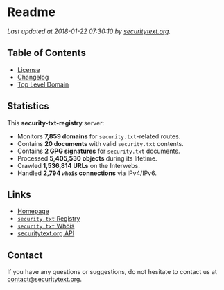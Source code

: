 # Readme

_Last updated at 2018-01-22 07:30:10 by [securitytext.org](https://securitytext.org)._

## Table of Contents

* [License](LICENSE.md)
* [Changelog](CHANGELOG.md)
* [Top Level Domain](TLD.md)

## Statistics

This **security-txt-registry** server:

* Monitors **7,859 domains** for `security.txt`-related routes.
* Contains **20 documents** with valid `security.txt` contents.
* Contains **2 GPG signatures** for `security.txt` documents.
* Processed **5,405,530 objects** during its lifetime.
* Crawled **1,536,814 URLs** on the Interwebs.
* Handled **2,794 `whois` connections** via IPv4/IPv6.

## Links

* [Homepage](https://securitytext.org)
* [`security.txt` Registry](https://registry.securitytext.org)
* [`security.txt` Whois](https://whois.securitytext.org)
* [securitytext.org API](https://registry.securitytext.org)

## Contact

If you have any questions or suggestions, do not hesitate to contact us at contact@securitytext.org.
